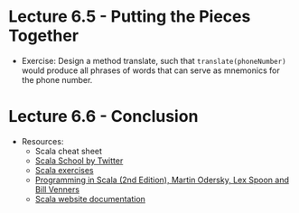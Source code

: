 # Lecture 6.5 - Putting the Pieces Together

- Exercise: Design a method translate, such that `translate(phoneNumber)` would produce all phrases of words that can serve as mnemonics for the phone number.

# Lecture 6.6 - Conclusion
- Resources:
    * Scala cheat sheet
    * [Scala School by Twitter](https://twitter.github.io/scala_school)
    * [Scala exercises](https://www.scala-exercises.org)
    * [Programming in Scala (2nd Edition), Martin Odersky, Lex Spoon and Bill Venners](http://www.amazon.com/Programming-Scala-Comprehensive-Step-Step/dp/0981531644)
    * [Scala website documentation](https://www.scala-lang.org/documentation)
